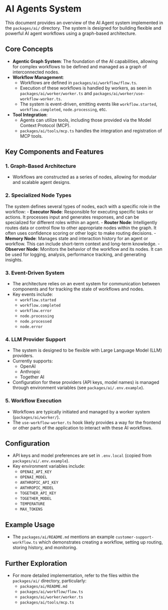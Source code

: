 # AI Agents System

This document provides an overview of the AI Agent system implemented in the `packages/ai/` directory. The system is designed for building flexible and powerful AI agent workflows using a graph-based architecture.

## Core Concepts

-   **Agentic Graph System**: The foundation of the AI capabilities, allowing for complex workflows to be defined and managed as a graph of interconnected nodes.
-   **Workflow Management**:
    -   Workflows are defined in `packages/ai/workflow/flow.ts`.
    -   Execution of these workflows is handled by workers, as seen in `packages/ai/worker/worker.ts` and `packages/ai/worker/use-workflow-worker.ts`.
    -   The system is event-driven, emitting events like `workflow.started`, `workflow.completed`, `node.processing`, etc.
-   **Tool Integration**:
    -   Agents can utilize tools, including those provided via the Model Context Protocol (MCP).
    -   `packages/ai/tools/mcp.ts` handles the integration and registration of MCP tools.

## Key Components and Features

### 1. Graph-Based Architecture
   - Workflows are constructed as a series of nodes, allowing for modular and scalable agent designs.

### 2. Specialized Node Types
   The system defines several types of nodes, each with a specific role in the workflow:
    -   **Executor Node**: Responsible for executing specific tasks or actions. It processes input and generates responses, and can be specialized for different roles within an agent.
    -   **Router Node**: Intelligently routes data or control flow to other appropriate nodes within the graph. It often uses confidence scoring or other logic to make routing decisions.
    -   **Memory Node**: Manages state and interaction history for an agent or workflow. This can include short-term context and long-term knowledge.
    -   **Observer Node**: Monitors the behavior of the workflow and its nodes. It can be used for logging, analysis, performance tracking, and generating insights.

### 3. Event-Driven System
   - The architecture relies on an event system for communication between components and for tracking the state of workflows and nodes.
   - Key events include:
        -   `workflow.started`
        -   `workflow.completed`
        -   `workflow.error`
        -   `node.processing`
        -   `node.processed`
        -   `node.error`

### 4. LLM Provider Support
   - The system is designed to be flexible with Large Language Model (LLM) providers.
   - Currently supports:
        -   OpenAI
        -   Anthropic
        -   Together AI
   - Configuration for these providers (API keys, model names) is managed through environment variables (see `packages/ai/.env.example`).

### 5. Workflow Execution
   - Workflows are typically initiated and managed by a worker system (`packages/ai/worker/`).
   - The `use-workflow-worker.ts` hook likely provides a way for the frontend or other parts of the application to interact with these AI workflows.

## Configuration
   - API keys and model preferences are set in `.env.local` (copied from `packages/ai/.env.example`).
   - Key environment variables include:
        -   `OPENAI_API_KEY`
        -   `OPENAI_MODEL`
        -   `ANTHROPIC_API_KEY`
        -   `ANTHROPIC_MODEL`
        -   `TOGETHER_API_KEY`
        -   `TOGETHER_MODEL`
        -   `TEMPERATURE`
        -   `MAX_TOKENS`

## Example Usage
   - The `packages/ai/README.md` mentions an example `customer-support-workflow.ts` which demonstrates creating a workflow, setting up routing, storing history, and monitoring.

## Further Exploration
   - For more detailed implementation, refer to the files within the `packages/ai/` directory, particularly:
        -   `packages/ai/README.md`
        -   `packages/ai/workflow/flow.ts`
        -   `packages/ai/worker/worker.ts`
        -   `packages/ai/tools/mcp.ts`
